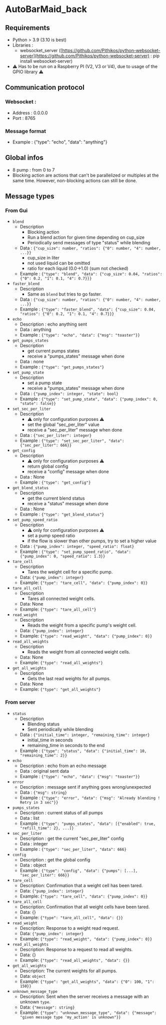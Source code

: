 # AutoBarMaid_back

## Requirements
- Python > 3.9 (3.10 is best)
- Libraries :
    - websocket_server ([https://github.com/Pithikos/python-websocket-server](https://github.com/Pithikos/python-websocket-server) : pip install websocket-server)
- :warning: Has to be run on a Raspberry PI (V2, V3 or V4), due to usage of the GPIO library :warning:

## Communication protocol
### Websocket :
- Address : 0.0.0.0
- Port : 8765
### Message format
- Example : {"type": "echo", "data": "anything"}

## Global infos
- 8 pump : from 0 to 7
- Blocking action are actions that can't be parallelized or multiples at the same time. However, non-blocking actions can still be done.

## Message types
### From Gui
- `blend`
    - Description
        - Blocking action
        - Run a blend action for given time depending on cup_size
        - Periodically send messages of type "status" while blending
    - Data : `{"cup_size": number, "ratios": {"0": number, "4": number, ...}}`
        - cup_size in liter
        - not used liquid can be omitted
        - ratio for each liquid (0.0->1.0) (sum not checked)
    - Example : `{"type": "blend", "data": {"cup_size": 0.04, "ratios": {"0": 0.2, "1": 0.1, "4": 0.7}}}`
- `faster_blend`
    - Description
        - Same as `blend` but tries to go faster.
    - Data : `{"cup_size": number, "ratios": {"0": number, "4": number, ...}}`
    - Example : `{"type": "faster_blend", "data": {"cup_size": 0.04, "ratios": {"0": 0.2, "1": 0.1, "4": 0.7}}}`
- `echo`
    - Description : echo anything sent
    - Data : anything
    - Example : `{"type": "echo", "data": {"msg": "toaster"}}`
- `get_pumps_states`
    - Description
        - get current pumps states
        - receive a "pumps_states" message when done
    - Data : none
    - Example : `{"type": "get_pumps_states"}`
- `set_pump_state`
    - Description
        - set a pump state
        - receive a "pumps_states" message when done
    - Data : `{"pump_index": integer, "state": bool}`
    - Example : `{"type": "set_pump_state", "data": {"pump_index": 0, "state": false}}`
- `set_sec_per_liter`
    - Description
        - :warning: only for configuration purposes :warning:
        - set the global "sec_per_liter" value
        - receive a "sec_per_liter" message when done
    - Data : `{"sec_per_liter": integer}`
    - Example : `{"type": "set_sec_per_liter", "data": {"sec_per_liter": 666}}`
- `get_config`
    - Description
        - :warning: only for configuration purposes :warning:
        - return global config
        - receive a "config" message when done
    - Data : None
    - Example : `{"type": "get_config"}`
- `get_blend_status`
    - Description
        - get the current blend status
        - receive a "status" message when done
    - Data : None
    - Example : `{"type": "get_blend_status"}`
- `set_pump_speed_ratio`
    - Description
        - :warning: only for configuration purposes :warning:
        - set a pump speed ratio
        - if the flow is slower than other pumps, try to set a higher value
    - Data : `{"pump_index": integer, "speed_ratio": float}`
    - Example : `{"type": "set_pump_speed_ratio", "data": {"pump_index": 0, "speed_ratio": 1.3}}`
- `tare_cell`
    - Description
        - Tares the weight cell for a specific pump.
    - Data: `{"pump_index": integer}`
    - Example: `{"type": "tare_cell", "data": {"pump_index": 0}}`
- `tare_all_cell`
    - Description
        - Tares all connected weight cells.
    - Data: None
    - Example: `{"type": "tare_all_cell"}`
- `read_weight`
    - Description
        - Reads the weight from a specific pump's weight cell.
    - Data: `{"pump_index": integer}`
    - Example: `{"type": "read_weight", "data": {"pump_index": 0}}`
- `read_all_weights`
    - Description
        - Reads the weight from all connected weight cells.
    - Data: None
    - Example: `{"type": "read_all_weights"}`
- `get_all_weights`
    - Description
        - Gets the last read weights for all pumps.
    - Data: None
    - Example: `{"type": "get_all_weights"}`


### From server
- `status`
    - Description
        - Blending status
        - Sent periodically while blending
    - Data : `{"initial_time": integer, "remaining_time": integer}`
        - initial_time in seconds
        - remaining_time in seconds to the end
    - Example : `{"type": "status", "data": {"initial_time": 10, "remaining_time": 2}}`
- `echo`
    - Description : echo from an echo message
    - Data : original sent data
    - Example : `{"type": "echo", "data": {"msg": "toaster"}}`
- `error`
    - Description : message sent if anything goes wrong/unexpected
    - Data : `{"msg": string}`
    - Example : `{"type": "error", "data": {"msg": "Already blending ! Retry in 3 sec"}}`
- `pumps_states`
    - Description : current status of all pumps
    - Data : list
    - Example : `{"type": "pumps_states", "data": [{"enabled": true, "refill_time": 2}, ...]}`
- `sec_per_liter`
    - Description : get the current "sec_per_liter" config
    - Data : integer
    - Example : `{"type": "sec_per_liter", "data": 666}`
- `config`
    - Description : get the global config
    - Data : object
    - Example : `{"type": "config", "data": {"pumps": [...], "sec_per_liter": 666}}`
- `tare_cell`
    - Description: Confirmation that a weight cell has been tared.
    - Data: `{"pump_index": integer}`
    - Example: `{"type": "tare_cell", "data": {"pump_index": 0}}`
- `tare_all_cell`
    - Description: Confirmation that all weight cells have been tared.
    - Data: {}
    - Example: `{"type": "tare_all_cell", "data": {}}`
- `read_weight`
    - Description: Response to a weight read request.
    - Data: `{"pump_index": integer}`
    - Example: `{"type": "read_weight", "data": {"pump_index": 0}}`
- `read_all_weights`
    - Description: Response to a request to read all weights.
    - Data: {}
    - Example: `{"type": "read_all_weights", "data": {}}`
- `get_all_weights`
    - Description: The current weights for all pumps.
    - Data: `object`
    - Example: `{"type": "get_all_weights", "data": {"0": 100, "1": 150}}`
- `unknown_message_type`
    - Description: Sent when the server receives a message with an unknown `type`.
    - Data: `{"message": string}`
    - Example: `{"type": "unknown_message_type", "data": {"message": "given message type 'my_action' is unknown"}}`